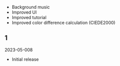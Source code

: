 * Background music
* Improved UI
* Improved tutorial
* Improved color difference calculation (CIEDE2000)

## 1
2023-05-008

* Initial release